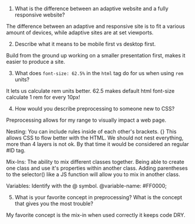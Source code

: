 1. What is the difference between an adaptive website and a fully responsive website?

The difference between an adaptive and responsive site is to fit a various amount of devices, while adaptive sites are at set 
viewports.

2. Describe what it means to be mobile first vs desktop first.

Build from the ground up working on a smaller presentation first, makes it easier to produce a site. 

3. What does `font-size: 62.5%` in the `html` tag do for us when using `rem` units? 

It lets us calculate rem units better. 62.5 makes default html font-size calculate 1 rem for every
10px!

4. How would you describe preprocessing to someone new to CSS?

Preprocessing allows for my range to visually impact a web page. 

Nesting: You can include rules inside of each other's brackets. {}
This allows CSS to flow better with the HTML. We should not nest 
everything, more than 4 layers is not ok. By that time it would be 
considered an regular #ID tag. 

Mix-Ins: The ability to mix different classes together. Being able
to create one class and use it's properties within another class.
Adding parentheses to the selector() like a JS function will allow
you to mix in another class.

Variables: Identify with the @ symbol. @variable-name: #FF0000;

5. What is your favorite concept in preprocessing?  What is the concept that gives you the most trouble? 

My favorite concept is the mix-in when used correctly it keeps code DRY. 